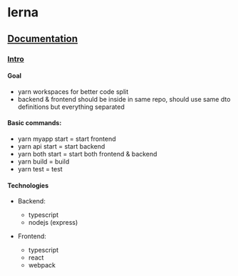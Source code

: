 # lerna

## <ins>Documentation</ins>

### <ins>Intro</ins>

#### Goal
- yarn workspaces for better code split
- backend & frontend should be inside in same repo, should use same dto definitions but everything separated


#### Basic commands:

   * yarn myapp start      = start frontend
   * yarn api start        = start backend
   * yarn both start       = start both frontend & backend
   * yarn build            = build
   * yarn test             = test

   


#### Technologies
 * Backend: 
      * typescript
      * nodejs (express)

 * Frontend: 
      * typescript
      * react
      * webpack
